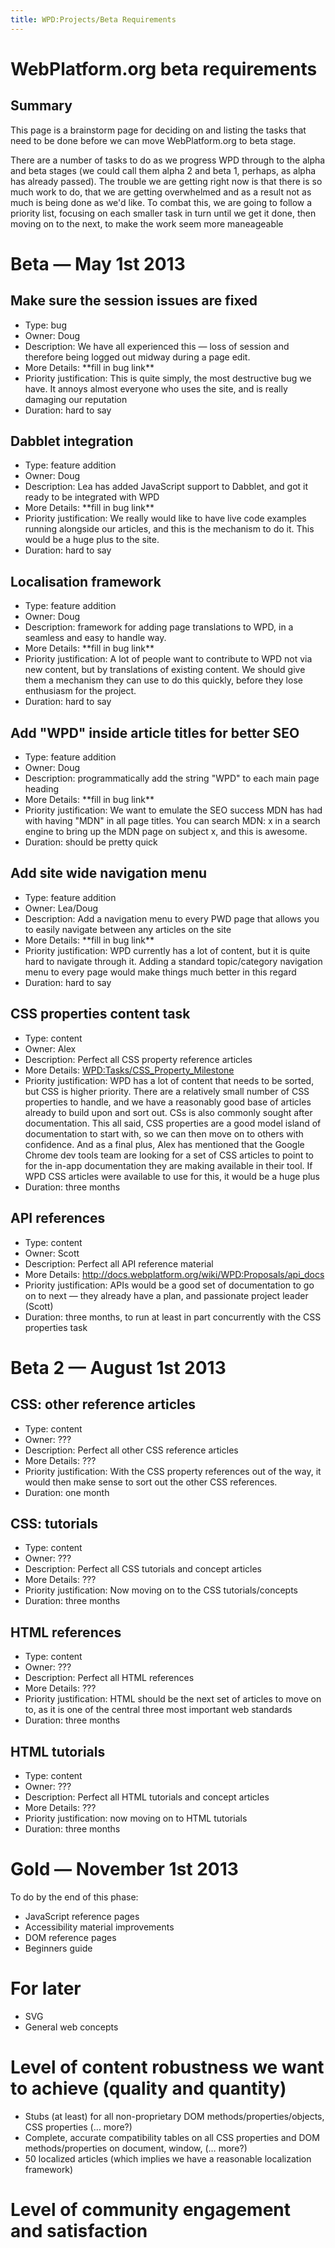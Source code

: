 ```yaml
---
title: WPD:Projects/Beta Requirements
---
```

<h1><span class="mw-headline" id="WebPlatform.org_beta_requirements">WebPlatform.org beta requirements</span></h1>
<h2><span class="mw-headline" id="Summary">Summary</span></h2>
<p>This page is a brainstorm page for deciding on and listing the tasks that need to be done before we can move WebPlatform.org to beta stage.
</p><p>There are a number of tasks to do as we progress WPD through to the alpha and beta stages (we could call them alpha 2 and beta 1, perhaps, as alpha has already passed). The trouble we are getting right now is that there is so much work to do, that we are getting overwhelmed and as a result not as much is being done as we'd like. To combat this, we are going to follow a priority list, focusing on each smaller task in turn until we get it done, then moving on to the next, to make the work seem more maneageable
</p>
<h1><span class="mw-headline" id="Beta_.E2.80.94_May_1st_2013">Beta — May 1st 2013</span></h1>
<h2><span class="mw-headline" id="Make_sure_the_session_issues_are_fixed">Make sure the session issues are fixed</span></h2>
<ul><li> Type: bug</li>
<li> Owner: Doug</li>
<li> Description: We have all experienced this — loss of session and therefore being logged out midway during a page edit.</li>
<li> More Details: **fill in bug link**</li>
<li> Priority justification: This is quite simply, the most destructive bug we have. It annoys almost everyone who uses the site, and is really damaging our reputation</li>
<li> Duration: hard to say</li></ul>
<h2><span class="mw-headline" id="Dabblet_integration">Dabblet integration</span></h2>
<ul><li> Type: feature addition</li>
<li> Owner: Doug</li>
<li> Description: Lea has added JavaScript support to Dabblet, and got it ready to be integrated with WPD</li>
<li> More Details: **fill in bug link**</li>
<li> Priority justification: We really would like to have live code examples running alongside our articles, and this is the mechanism to do it. This would be a huge plus to the site.</li>
<li> Duration: hard to say</li></ul>
<h2><span class="mw-headline" id="Localisation_framework">Localisation framework</span></h2>
<ul><li> Type: feature addition</li>
<li> Owner: Doug</li>
<li> Description: framework for adding page translations to WPD, in a seamless and easy to handle way.</li>
<li> More Details: **fill in bug link**</li>
<li> Priority justification: A lot of people want to contribute to WPD not via new content, but by translations of existing content. We should give them a mechanism they can use to do this quickly, before they lose enthusiasm for the project.</li>
<li> Duration: hard to say</li></ul>
<h2><span class="mw-headline" id="Add_.22WPD.22_inside_article_titles_for_better_SEO">Add "WPD" inside article titles for better SEO</span></h2>
<ul><li> Type: feature addition</li>
<li> Owner: Doug</li>
<li> Description: programmatically add the string "WPD" to each main page heading</li>
<li> More Details: **fill in bug link**</li>
<li> Priority justification: We want to emulate the SEO success MDN has had with having "MDN" in all page titles. You can search MDN: x in a search engine to bring up the MDN page on subject x, and this is awesome.</li>
<li> Duration: should be pretty quick</li></ul>
<h2><span class="mw-headline" id="Add_site_wide_navigation_menu">Add site wide navigation menu</span></h2>
<ul><li> Type: feature addition</li>
<li> Owner: Lea/Doug</li>
<li> Description: Add a navigation menu to every PWD page that allows you to easily navigate between any articles on the site</li>
<li> More Details: **fill in bug link**</li>
<li> Priority justification: WPD currently has a lot of content, but it is quite hard to navigate through it. Adding a standard topic/category navigation menu to every page would make things much better in this regard</li>
<li> Duration: hard to say</li></ul>
<h2><span class="mw-headline" id="CSS_properties_content_task">CSS properties content task</span></h2>
<ul><li> Type: content</li>
<li> Owner: Alex</li>
<li> Description: Perfect all CSS property reference articles</li>
<li> More Details: <a href="/wiki/WPD:Tasks/CSS_Property_Milestone" title="WPD:Tasks/CSS Property Milestone" class="mw-redirect">WPD:Tasks/CSS_Property_Milestone</a></li>
<li> Priority justification: WPD has a lot of content that needs to be sorted, but CSS is higher priority. There are a relatively small number of CSS properties to handle, and we have a reasonably good base of articles already to build upon and sort out. CSs is also commonly sought after documentation. This all said, CSS properties are a good model island of documentation to start with, so we can then move on to others with confidence. And as a final plus, Alex has mentioned that the Google Chrome dev tools team are looking for a set of CSS articles to point to for the in-app documentation they are making available in their tool. If WPD CSS articles were available to use for this, it would be a huge plus</li>
<li> Duration: three months</li></ul>
<h2><span class="mw-headline" id="API_references">API references</span></h2>
<ul><li> Type: content</li>
<li> Owner: Scott</li>
<li> Description: Perfect all API reference material</li>
<li> More Details: <a rel="nofollow" class="external free" href="http://docs.webplatform.org/wiki/WPD:Proposals/api_docs">http://docs.webplatform.org/wiki/WPD:Proposals/api_docs</a></li>
<li> Priority justification: APIs would be a good set of documentation to go on to next — they already have a plan, and passionate project leader (Scott)</li>
<li> Duration: three months, to run at least in part concurrently with the CSS properties task</li></ul>
<h1><span class="mw-headline" id="Beta_2_.E2.80.94_August_1st_2013">Beta 2 — August 1st 2013</span></h1>
<h2><span class="mw-headline" id="CSS:_other_reference_articles">CSS: other reference articles</span></h2>
<ul><li> Type: content</li>
<li> Owner:&#160;???</li>
<li> Description: Perfect all other CSS reference articles</li>
<li> More Details:&#160;???</li>
<li> Priority justification: With the CSS property references out of the way, it would then make sense to sort out the other CSS references.</li>
<li> Duration: one month</li></ul>
<h2><span class="mw-headline" id="CSS:_tutorials">CSS: tutorials</span></h2>
<ul><li> Type: content</li>
<li> Owner:&#160;???</li>
<li> Description: Perfect all CSS tutorials and concept articles</li>
<li> More Details:&#160;???</li>
<li> Priority justification: Now moving on to the CSS tutorials/concepts</li>
<li> Duration: three months</li></ul>
<h2><span class="mw-headline" id="HTML_references">HTML references</span></h2>
<ul><li> Type: content</li>
<li> Owner:&#160;???</li>
<li> Description: Perfect all HTML references</li>
<li> More Details:&#160;???</li>
<li> Priority justification: HTML should be the next set of articles to move on to, as it is one of the central three most important web standards</li>
<li> Duration: three months</li></ul>
<h2><span class="mw-headline" id="HTML_tutorials">HTML tutorials</span></h2>
<ul><li> Type: content</li>
<li> Owner:&#160;???</li>
<li> Description: Perfect all HTML tutorials and concept articles</li>
<li> More Details:&#160;???</li>
<li> Priority justification: now moving on to HTML tutorials</li>
<li> Duration: three months</li></ul>
<h1><span class="mw-headline" id="Gold_.E2.80.94_November_1st_2013">Gold — November 1st 2013</span></h1>
<p>To do by the end of this phase:
</p>
<ul><li> JavaScript reference pages</li>
<li> Accessibility material improvements</li>
<li> DOM reference pages</li>
<li> Beginners guide</li></ul>
<h1><span class="mw-headline" id="For_later">For later</span></h1>
<ul><li> SVG</li>
<li> General web concepts</li></ul>
<h1><span class="mw-headline" id="Level_of_content_robustness_we_want_to_achieve_.28quality_and_quantity.29">Level of content robustness we want to achieve (quality and quantity)</span></h1>
<ul><li> Stubs (at least) for all non-proprietary DOM methods/properties/objects, CSS properties (… more?)</li>
<li> Complete, accurate compatibility tables on all CSS properties and DOM methods/properties on document, window, (… more?)</li>
<li> 50 localized articles (which implies we have a reasonable localization framework)</li></ul>
<h1><span class="mw-headline" id="Level_of_community_engagement_and_satisfaction">Level of community engagement and satisfaction</span></h1>
<div class="attribution">
<p><br />
</p><p><br />
</p>
</div>

<!-- 
NewPP limit report
CPU time usage: 0.062 seconds
Real time usage: 0.077 seconds
Preprocessor visited node count: 153/1000000
Preprocessor generated node count: 844/1000000
Post‐expand include size: 484/2097152 bytes
Template argument size: 522/2097152 bytes
Highest expansion depth: 4/40
Expensive parser function count: 0/100
-->

<!-- 
Transclusion expansion time report (%,ms,calls,template)
100.00%   50.225      1 - -total
 27.39%   13.756      1 - Template:Page_Title
 20.43%   10.259      1 - Template:Flags
 15.68%    7.876      1 - Template:External_Attribution
 11.23%    5.642      1 - Template:Summary_Section
  8.13%    4.082      1 - Template:Notes_Section
  6.50%    3.267      1 - Template:Topics
  4.96%    2.489      1 - Template:Basic_Page
-->

<!-- Saved in parser cache with key wpwiki:pcache:idhash:6871-0!*!0!!*!*!*!esi=1 and timestamp 20150731111055 and revision id 29250
 -->
